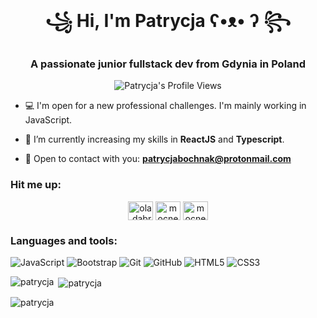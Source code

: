 <h1 align="center">꧁ Hi, I'm Patrycja ʕ•ᴥ• ʔ ꧂</h1>
<h3 align="center">A passionate junior fullstack dev from Gdynia in Poland</h3>

<div align="center">
<img src="https://komarev.com/ghpvc/?username=PatrycjaBochnak&style=flat-square&color=green" alt="Patrycja's Profile Views"/>

</div>

- 💻 I'm open for a new professional challenges. I'm mainly working in JavaScript.

- 🥷 I’m currently increasing my skills in **ReactJS** and **Typescript**.

- 📩 Open to contact with you: **patrycjabochnak@protonmail.com**

<h3 align="left">Hit me up:</h3>
<p align="center">
<a href="https://fb.com/patkaoverdosee" target="blank"><img align="center" src="https://raw.githubusercontent.com/rahuldkjain/github-profile-readme-generator/master/src/images/icons/Social/facebook.svg" alt="ola.dabrowska.982" height="30" width="40" /></a>
<a href="https://instagram.com/doseofpatka" target="blank"><img align="center" src="https://raw.githubusercontent.com/rahuldkjain/github-profile-readme-generator/master/src/images/icons/Social/instagram.svg" alt="mocnezarcie" height="30" width="40" /></a>
<a href="https://linkedin.com/patrycjabochnak" target="blank"> <img align="center" src="https://raw.githubusercontent.com/rahuldkjain/github-profile-readme-generator/master/src/images/icons/Social/instagram.svg" alt="mocnezarcie" height="30" width="40" /> </a>
</p>

<h3 align="left">Languages and tools:</h3>

  ![JavaScript](https://img.shields.io/badge/-JavaScript-black?style=flat-square&logo=javascript) ![Bootstrap](https://img.shields.io/badge/-Bootstrap-563D7C?style=flat-square&logo=bootstrap) ![Git](https://img.shields.io/badge/-Git-black?style=flat-square&logo=git) ![GitHub](https://img.shields.io/badge/-GitHub-181717?style=flat-square&logo=github) ![HTML5](https://img.shields.io/badge/-HTML5-E34F26?style=flat-square&logo=html5&logoColor=white) ![CSS3](https://img.shields.io/badge/-CSS3-1572B6?style=flat-square&logo=css3)
  

<p><img align="left" src="https://github-readme-stats.vercel.app/api/top-langs?username=patrycjabochnak&show_icons=true&locale=en&layout=compact" alt="patrycja" /></p>

<p>&nbsp;<img align="center" src="https://github-readme-stats.vercel.app/api?username=patrycjabochnak&show_icons=true&locale=en" alt="patrycja" /></p>

<p><img align="center" src="https://github-readme-streak-stats.herokuapp.com/?user=patrycjabochnak" alt="patrycja" /></p>
